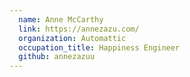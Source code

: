 ```yaml
---
  name: Anne McCarthy
  link: https://annezazu.com/
  organization: Automattic
  occupation_title: Happiness Engineer
  github: annezazuu
---
```

